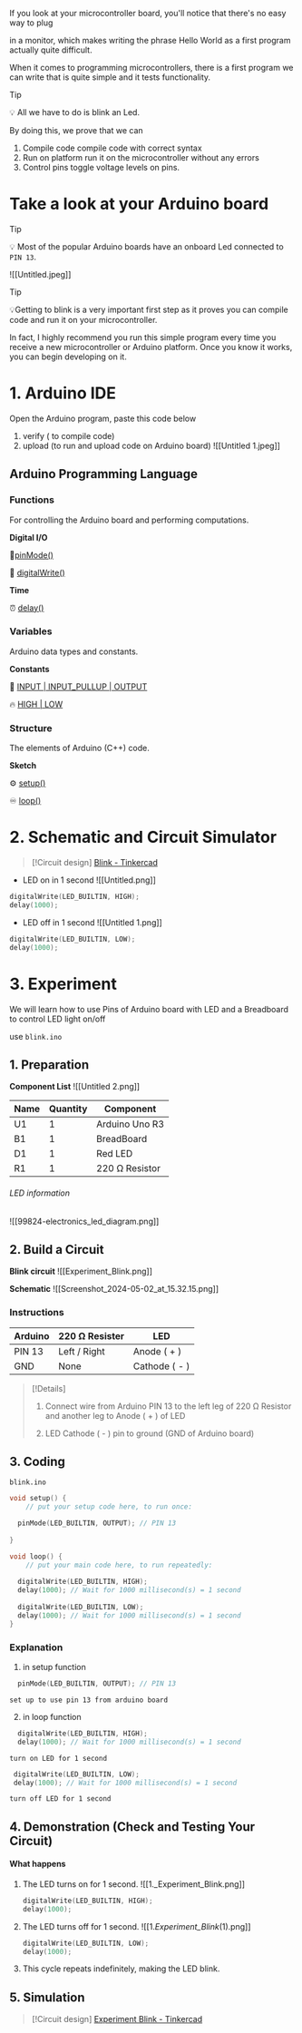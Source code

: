 If you look at your microcontroller board, you'll notice that there's no easy way to plug

in a monitor, which makes writing the phrase Hello World as a first program actually quite difficult.

When it comes to programming microcontrollers, there is a first program we can write that is quite simple and it tests functionality.

> [!tip]
> 💡 All we have to do is blink an Led.

By doing this, we prove that we can 

1. Compile code 
	compile code with correct syntax
2. Run on platform
	run it on the microcontroller without any errors
3. Control pins
	toggle voltage levels on pins.
# Take a look at your Arduino board

> [!tip]
> 💡 Most of the popular Arduino boards have an onboard Led connected to `PIN 13`.

![[Untitled.jpeg]]

> [!tip]
> 💡Getting to blink is a very important first step as it proves you can compile code and run it on your microcontroller. 
> 
> In fact, I highly recommend you run this simple program every time you receive a new microcontroller or Arduino platform.
Once you know it works, you can begin developing on it.

# 1.  Arduino IDE

Open the Arduino program, paste this code below

1. verify ( to compile code)
2. upload (to run and upload code on Arduino board)
![[Untitled 1.jpeg]]
## Arduino Programming Language

### Functions
For controlling the Arduino board and performing computations.

**Digital I/O**

📍[pinMode()](https://docs.arduino.cc/language-reference/en/functions/digital-io/pinMode/)

💬 [digitalWrite()](https://docs.arduino.cc/language-reference/en/functions/digital-io/digitalwrite/)

**Time**

⏰ [delay()](https://docs.arduino.cc/language-reference/en/functions/time/delay/)

### Variables
Arduino data types and constants.

**Constants**

🔘 [INPUT | INPUT_PULLUP | OUTPUT](https://docs.arduino.cc/language-reference/en/variables/constants/inputOutputPullup/)

🔥 [HIGH | LOW](https://docs.arduino.cc/language-reference/en/variables/constants/highLow/)

### Structure
The elements of Arduino (C++) code.

**Sketch**

⚙️ [setup()](https://docs.arduino.cc/language-reference/en/structure/sketch/setup/)

♾️ [loop()](https://docs.arduino.cc/language-reference/en/structure/sketch/loop/)

# 2.  Schematic and Circuit Simulator

> [!Circuit design]
> [Blink - Tinkercad](https://www.tinkercad.com/things/0LWlH4WEsVC-blink?sharecode=S3q8Pjr8kyig00HoM01p_wVuP3_XJTq3WRuQ_QlWQW4)

- LED on in 1 second
![[Untitled.png]]
```C++
digitalWrite(LED_BUILTIN, HIGH);
delay(1000); 
```

- LED off in 1 second
![[Untitled 1.png]]
```C++
digitalWrite(LED_BUILTIN, LOW);
delay(1000);
```

# 3. Experiment

We will learn how to use Pins of Arduino board with LED and a Breadboard to control LED light on/off

use `blink.ino` 

## 1.  Preparation

**Component List**
![[Untitled 2.png]]

| Name | Quantity | Component      |
| ---- | -------- | -------------- |
| U1   | 1        | Arduino Uno R3 |
| B1   | 1        | BreadBoard     |
| D1   | 1        | Red LED        |
| R1   | 1        | 220 Ω Resistor |
###### LED information
![[99824-electronics_led_diagram.png]]
## 2.  Build a Circuit

**Blink circuit**
![[Experiment_Blink.png]]

**Schematic**
![[Screenshot_2024-05-02_at_15.32.15.png]]
### Instructions

| Arduino | 220 Ω Resister | LED           |
| ------- | -------------- | ------------- |
| PIN 13  | Left / Right   | Anode ( + )   |
| GND     | None           | Cathode ( - ) |
> [!Details]
> 	1. Connect wire from Arduino PIN 13 to the left leg of 220 Ω Resistor and another leg to Anode ( + ) of LED
> 	
> 	2. LED Cathode ( - ) pin to ground (GND of Arduino board) 

## 3.  Coding

`blink.ino`
```cpp
void setup() {
	// put your setup code here, to run once:

  pinMode(LED_BUILTIN, OUTPUT); // PIN 13
  
}

void loop() {
	// put your main code here, to run repeatedly:
	
  digitalWrite(LED_BUILTIN, HIGH);
  delay(1000); // Wait for 1000 millisecond(s) = 1 second
  
  digitalWrite(LED_BUILTIN, LOW);
  delay(1000); // Wait for 1000 millisecond(s) = 1 second
}
```
### Explanation
1. in setup function
```cpp
  pinMode(LED_BUILTIN, OUTPUT); // PIN 13
```
	set up to use pin 13 from arduino board

2. in loop function
```cpp
  digitalWrite(LED_BUILTIN, HIGH);
  delay(1000); // Wait for 1000 millisecond(s) = 1 second
```
	turn on LED for 1 second

```cpp
 digitalWrite(LED_BUILTIN, LOW);
 delay(1000); // Wait for 1000 millisecond(s) = 1 second
```
	turn off LED for 1 second

## 4.  Demonstration  (Check and Testing Your Circuit)
#### What happens
1. The LED turns on for 1 second.
	![[1._Experiment_Blink.png]]
	```C++
	digitalWrite(LED_BUILTIN, HIGH);
	delay(1000);
	```
    
2. The LED turns off for 1 second.
	![[1._Experiment_Blink_(1).png]]
	```C++
	digitalWrite(LED_BUILTIN, LOW);
	delay(1000);
	```
    
3. This cycle repeats indefinitely, making the LED blink.
   
## 5.  Simulation

> [!Circuit design]
> [Experiment Blink - Tinkercad](https://www.tinkercad.com/things/cvyP9fFIw9a-1-experiment-blink?sharecode=IAkYurLgWOFjNl5SCZ4O_cCq7BtQ1Yri2w_S-UU-GEU)